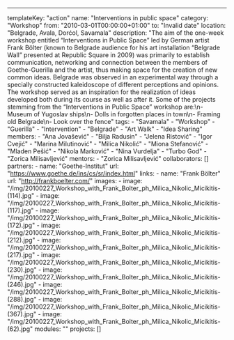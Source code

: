 ---
  templateKey: "action"
  name: "Interventions in public space"
  category: "Workshop"
  from: "2010-03-01T00:00:00+01:00"
  to: "Invalid date"
  location: "Belgrade, Avala, Dorćol, Savamala"
  description: "The aim of the one-week workshop entitled “Interventions in Public Space” led by German artist Frank Bölter (known to Belgrade audience for his art installation “Belgrade Wall” presented at Republic Square in 2009) was primarily to establish communication, networking and connection between the members of Goethe-Guerilla and the artist, thus making space for the creation of new common ideas. Belgrade was observed in an experimental way through a specially constructed kaleidoscope of different perceptions and opinions. The workshop served as an inspiration for the realization of ideas developed both during its course as well as after it. Some of the projects stemming from the “Interventions in Public Space” workshop are:\n- Museum of Yugoslav ships\n- Dolls in forgotten places in town\n- Framing old Belgrade\n- Look over the fence"
  tags: 
    - "Savamala"
    - "Workshop"
    - "Guerilla"
    - "Intervention"
    - "Belgrade"
    - "Art Walk"
    - "Idea Sharing"
  members: 
    - "Ana Jovašević"
    - "Bilja Radusin"
    - "Jelena Ristović"
    - "Igor Cvejić"
    - "Marina Milutinović"
    - "Milica Nikolić"
    - "Miona Stefanović"
    - "Mladen Pešić"
    - "Nikola Marković"
    - "Nina Vurdelja"
    - "Turbo God"
    - "Zorica Milisavljević"
  mentors: 
    - "Zorica Milisavljević"
  collaborators: []
  partners: 
    - 
      name: "Goethe-Institut"
      url: "https://www.goethe.de/ins/cs/sr/index.html"
  links: 
    - 
      name: "Frank Bölter"
      url: "http://frankboelter.com/"
  images: 
    - 
      image: "/img/20100227_Workshop_with_Frank_Bolter_ph_Milica_Nikolic_Micikitis-(114).jpg"
    - 
      image: "/img/20100227_Workshop_with_Frank_Bolter_ph_Milica_Nikolic_Micikitis-(117).jpg"
    - 
      image: "/img/20100227_Workshop_with_Frank_Bolter_ph_Milica_Nikolic_Micikitis-(172).jpg"
    - 
      image: "/img/20100227_Workshop_with_Frank_Bolter_ph_Milica_Nikolic_Micikitis-(212).jpg"
    - 
      image: "/img/20100227_Workshop_with_Frank_Bolter_ph_Milica_Nikolic_Micikitis-(217).jpg"
    - 
      image: "/img/20100227_Workshop_with_Frank_Bolter_ph_Milica_Nikolic_Micikitis-(230).jpg"
    - 
      image: "/img/20100227_Workshop_with_Frank_Bolter_ph_Milica_Nikolic_Micikitis-(246).jpg"
    - 
      image: "/img/20100227_Workshop_with_Frank_Bolter_ph_Milica_Nikolic_Micikitis-(288).jpg"
    - 
      image: "/img/20100227_Workshop_with_Frank_Bolter_ph_Milica_Nikolic_Micikitis-(367).jpg"
    - 
      image: "/img/20100227_Workshop_with_Frank_Bolter_ph_Milica_Nikolic_Micikitis-(62).jpg"
  modules: ""
  projects: []
